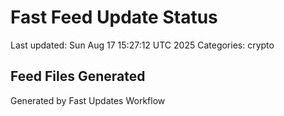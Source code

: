 # Fast Feed Update Status
Last updated: Sun Aug 17 15:27:12 UTC 2025
Categories: crypto

## Feed Files Generated

Generated by Fast Updates Workflow

